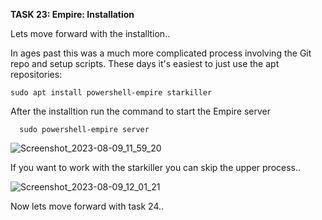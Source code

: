 **TASK 23: Empire: Installation**

Lets move forward with the installtion..

In ages past this was a much more complicated process involving the Git repo and setup scripts. These days it's easiest to just use the apt repositories:

    sudo apt install powershell-empire starkiller

After the installtion run the command to start the Empire server 

      sudo powershell-empire server
      
![Screenshot_2023-08-09_11_59_20](https://github.com/Anirudh-Saxena/Wreath-Writeup-THM/assets/73027020/4a1fcf95-44d2-40f9-899b-8b2663e07e0c)

If you want to work with the starkiller you can skip the upper process..

![Screenshot_2023-08-09_12_01_21](https://github.com/Anirudh-Saxena/Wreath-Writeup-THM/assets/73027020/901e7b2a-6391-4d8e-9867-8f3a9db636bb)


Now lets move forward with task 24..

